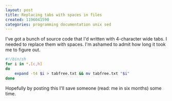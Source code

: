 ```yaml
---
layout: post
title: Replacing tabs with spaces in files
created: 1196041590
categories: programming documentation unix sed
---
```

I've got a bunch of source code that I'd written with 4-character wide tabs. I
needed to replace them with spaces. I'm ashamed to admit how long it took me to
figure out.

``` sh
#!/bin/sh
for i in *.[c,h]
do
    expand -t4 $i > tabfree.txt && mv tabfree.txt "$i"
done
```

Hopefully by posting this I'll save someone (read: me in six months) some time.
